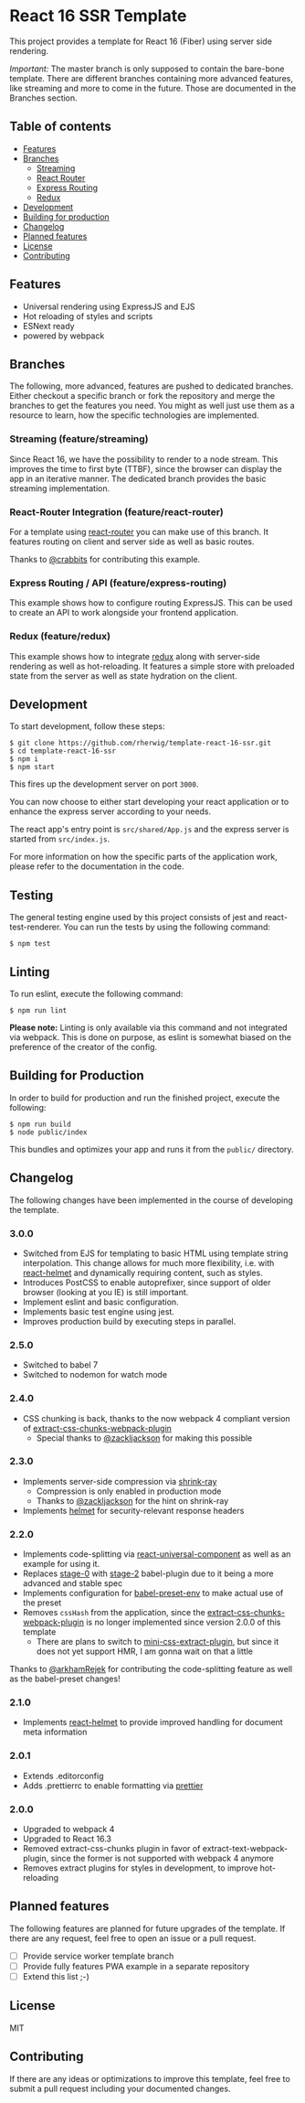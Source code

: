 # React 16 SSR Template
This project provides a template for React 16 (Fiber) using server
side rendering.

*Important:* The master branch is only supposed to contain the bare-bone template.
There are different branches containing more advanced features, like streaming and 
more to come in the future. Those are documented in the Branches section.

## Table of contents

* [Features](#features)
* [Branches](#branches)
    * [Streaming](#streaming-(feature/streaming))
    * [React Router](#react-router-integration-(feature/react-router))
    * [Express Routing](#express-routing-/-api-(feature/express-routing))
    * [Redux](#redux-(feature/redux))
* [Development](#development)
* [Building for production](#building-for-production)
* [Changelog](#changelog)
* [Planned features](#planned-features)
* [License](#license)
* [Contributing](#contributing)

## Features
* Universal rendering using ExpressJS and EJS
* Hot reloading of styles and scripts
* ESNext ready
* powered by webpack

## Branches
The following, more advanced, features are pushed to dedicated branches. 
Either checkout a specific branch or fork the repository and merge the branches to 
get the features you need. You might as well just use them as a resource to learn, how
the specific technologies are implemented.

### Streaming (feature/streaming)
Since React 16, we have the possibility to render to a node stream. This improves the time to first byte (TTBF), 
since the browser can display the app in an iterative manner. The dedicated branch provides the basic streaming 
implementation.

### React-Router Integration (feature/react-router)
For a template using [react-router](https://github.com/ReactTraining/react-router) you can make use of this branch.
It features routing on client and server side as well as basic routes.

Thanks to [@crabbits](https://github.com/crabbits) for contributing this example.

### Express Routing / API (feature/express-routing)
This example shows how to configure routing ExpressJS. This can be used to create
an API to work alongside your frontend application.

### Redux (feature/redux)
This example shows how to integrate [redux](https://redux.js.org) along with server-side rendering
as well as hot-reloading. It features a simple store with preloaded state
from the server as well as state hydration on the client.

## Development
To start development, follow these steps:

```
$ git clone https://github.com/rherwig/template-react-16-ssr.git
$ cd template-react-16-ssr
$ npm i
$ npm start
```

This fires up the development server on port `3000`.

You can now choose to either start developing your react application or
to enhance the express server according to your needs.

The react app's entry point is `src/shared/App.js` and the express
server is started from `src/index.js`.

For more information on how the specific parts of the application work,
please refer to the documentation in the code.

## Testing
The general testing engine used by this project consists of jest and react-test-renderer.
You can run the tests by using the following command:
```
$ npm test
```

## Linting
To run eslint, execute the following command:
```
$ npm run lint
```

**Please note:** Linting is only available via this command and not integrated
via webpack. This is done on purpose, as eslint is somewhat biased on the preference
of the creator of the config.

## Building for Production
In order to build for production and run the finished project, execute
the following:

```
$ npm run build
$ node public/index
```

This bundles and optimizes your app and runs it from the `public/`
directory.

## Changelog
The following changes have been implemented in the course of developing
the template.

### 3.0.0
* Switched from EJS for templating to basic HTML using template string interpolation.
This change allows for much more flexibility, i.e. with [react-helmet](https://github.com/nfl/react-helmet)
and dynamically requiring content, such as styles.
* Introduces PostCSS to enable autoprefixer, since support of older browser (looking at you IE) is still important.
* Implement eslint and basic configuration.
* Implements basic test engine using jest.
* Improves production build by executing steps in parallel.

### 2.5.0
* Switched to babel 7
* Switched to nodemon for watch mode

### 2.4.0
* CSS chunking is back, thanks to the now webpack 4 compliant version of [extract-css-chunks-webpack-plugin](https://github.com/faceyspacey/extract-css-chunks-webpack-plugin)
  * Special thanks to [@zackljackson](https://github.com/zackljackson) for making this possible

### 2.3.0
* Implements server-side compression via [shrink-ray](https://github.com/aickin/shrink-ray)
  * Compression is only enabled in production mode
  * Thanks to [@zackljackson](https://github.com/zackljackson) for the hint on shrink-ray
* Implements [helmet](https://github.com/helmetjs/helmet) for security-relevant response headers

### 2.2.0
* Implements code-splitting via [react-universal-component](https://github.com/faceyspacey/react-universal-component)
as well as an example for using it.
* Replaces [stage-0](https://babeljs.io/docs/plugins/preset-stage-0/) with [stage-2](https://babeljs.io/docs/plugins/preset-stage-2/) babel-plugin
due to it being a more advanced and stable spec
* Implements configuration for [babel-preset-env](https://babeljs.io/docs/plugins/preset-env) to make actual use of the preset
* Removes `cssHash` from the application, since the [extract-css-chunks-webpack-plugin](https://github.com/faceyspacey/extract-css-chunks-webpack-plugin)
is no longer implemented since version 2.0.0 of this template
  * There are plans to switch to [mini-css-extract-plugin](https://github.com/webpack-contrib/mini-css-extract-plugin),
  but since it does not yet support HMR, I am gonna wait on that a little

Thanks to [@arkhamRejek](https://github.com/arkhamRejek) for contributing the code-splitting feature 
as well as the babel-preset changes!

### 2.1.0
* Implements [react-helmet](https://github.com/nfl/react-helmet) to provide improved handling for document meta information

### 2.0.1
* Extends .editorconfig
* Adds .prettierrc to enable formatting via [prettier](https://prettier.io)

### 2.0.0
* Upgraded to webpack 4
* Upgraded to React 16.3
* Removed extract-css-chunks plugin in favor of extract-text-webpack-plugin,
since the former is not supported with webpack 4 anymore
* Removes extract plugins for styles in development, to improve hot-reloading 

## Planned features
The following features are planned for future upgrades of the template.
If there are any request, feel free to open an issue or a pull request.

- [ ] Provide service worker template branch
- [ ] Provide fully features PWA example in a separate repository
- [ ] Extend this list ;-)

## License
MIT

## Contributing
If there are any ideas or optimizations to improve this template,
feel free to submit a pull request including your documented changes.
